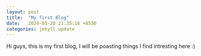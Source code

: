 ```yaml
---
layout: post
title:  "My first Blog"
date:   2024-03-20 21:35:16 +0530
categories: jekyll update
---
```

Hi guys, this is my first blog, I will be poasting things I find intresting here :)

[jekyll-docs]: https://jekyllrb.com/docs/home
[jekyll-gh]:   https://github.com/jekyll/jekyll
[jekyll-talk]: https://talk.jekyllrb.com/
